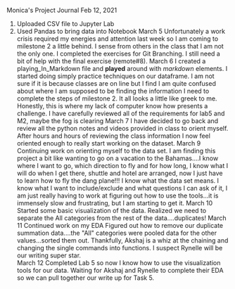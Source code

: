 Monica's Project Journal
Feb 12, 2021
1) Uploaded CSV file to Jupyter Lab
2) Used Pandas to bring data into Notebook
March 5
Unfortunately a work crisis required my energies and attention last week so I am coming to milestone 2 a little behind.  I sense from others in the class that I am not the only one.  I completed the exercises for Git Branching.  I still need a bit of help with the final exercise (remote#8).
March 6
I created a playing_In_Markdown file and **played** around with *markdown* elements.
I started doing simply practice techniques on our dataframe.  I am not sure if it is because classes are on line but I find I am quite confused about where I am supposed to be finding the information I need to complete the steps of milestone 2.  It all looks a little like greek to me.  Honestly, this is where my lack of computer know how presents a challenge.  I have carefully reviewed all of the requirements for lab5 and M2, maybe the fog is clearing 
March 7
I have decided to go back and review all the python notes and videos provided in class to orient myself. After hours and hours of reviewing the class information I now feel oriented enough to really start working on the dataset.
March 9
Continuing work on orienting myself to the data set.  I am finding this project a bit like wanting to go on a vacation to the Bahamas....I know where I want to go, which direction to fly and for how long, I know what I will do when I get there, shuttle and hotel are arranged, now I just have to learn how to fly the dang plane!!!  I know what the data set means.  I know what I want to include/exclude and what questions I can ask of it, I am just really having to work at figuring out how to use the tools...it is immensely slow and frustrating, but I am starting to get it.
March 10
Started some basic visualization of the data.  Realized we need to separate the All categories from the rest of the data....duplicates!
March 11
Continued work on my EDA
Figured out how to remove our duplicate summation data....the "All" categories were pooled data for the other values...sorted them out.  Thankfully, Akshaj is a whiz at the chaining and changing the single commands into functions. I suspect Rynelle will be our writing super star.  
March 12
Completed Lab 5 so now I know how to use the visualization tools for our data.
Waiting for Akshaj and Rynelle to complete their EDA so we can pull together our write up for Task 5.  